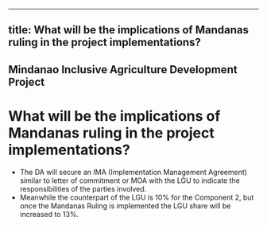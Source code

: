 --- 
 title: What will be the implications of Mandanas ruling in the project implementations?
 ---

## Mindanao Inclusive Agriculture Development Project

# What will be the implications of Mandanas ruling in the project implementations?


 - The DA will secure an IMA (Implementation Management Agreement) similar to letter of commitment or MOA with the LGU to indicate the responsibilities of the parties involved. 
 - Meanwhile the counterpart of the LGU is 10% for the Component 2, but once the Mandanas Ruling is implemented the LGU share will be increased to 13%.
